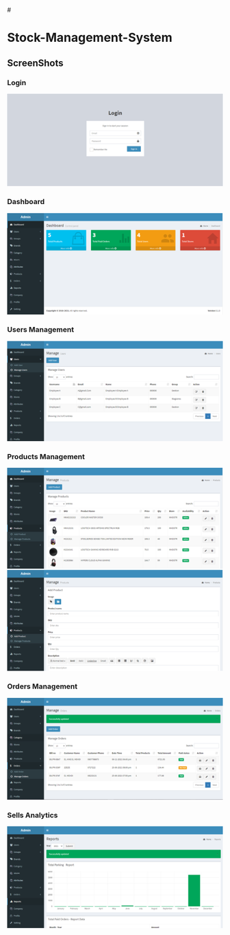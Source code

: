 #<h1>Stock-Management-System</h1>


<h2>ScreenShots</h2>

<h3>Login</h3>
<img src='https://github.com/ainemehdi6/Gestion_Stock/blob/main/screens/login.PNG'>

<h3>Dashboard</h3>
<img src='https://github.com/ainemehdi6/Gestion_Stock/blob/main/screens/dashboard.PNG'>

<h3>Users Management</h3>
<img src='https://github.com/ainemehdi6/Gestion_Stock/blob/main/screens/users.PNG'>

<h3>Products Management</h3>
<img src='https://github.com/ainemehdi6/Gestion_Stock/blob/main/screens/products.PNG'>
<img src='https://github.com/ainemehdi6/Gestion_Stock/blob/main/screens/products2.PNG'>

<h3>Orders Management</h3>
<img src='https://github.com/ainemehdi6/Gestion_Stock/blob/main/screens/orders.PNG'>

<h3>Sells Analytics</h3>
<img src='https://github.com/ainemehdi6/Gestion_Stock/blob/main/screens/analytics.PNG'>
